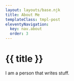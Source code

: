 ```yaml
---
layout: layouts/base.njk
title: About Me
templateClass: tmpl-post
eleventyNavigation:
  key: nav.about
  order: 3
---
```

# {{ title }}

I am a person that writes stuff.
